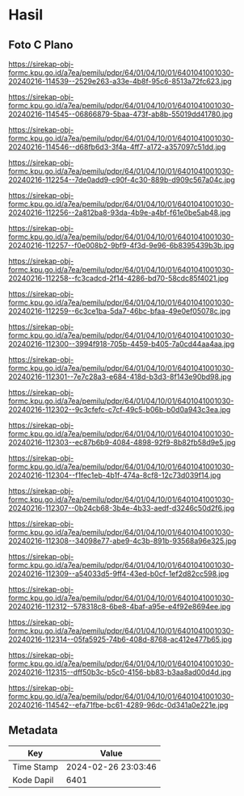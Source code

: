 # Hasil

## Foto C Plano

https://sirekap-obj-formc.kpu.go.id/a7ea/pemilu/pdpr/64/01/04/10/01/6401041001030-20240216-114539--2529e263-a33e-4b8f-95c6-8513a72fc623.jpg

https://sirekap-obj-formc.kpu.go.id/a7ea/pemilu/pdpr/64/01/04/10/01/6401041001030-20240216-114545--06866879-5baa-473f-ab8b-55019dd41780.jpg

https://sirekap-obj-formc.kpu.go.id/a7ea/pemilu/pdpr/64/01/04/10/01/6401041001030-20240216-114546--d68fb6d3-3f4a-4ff7-a172-a357097c51dd.jpg

https://sirekap-obj-formc.kpu.go.id/a7ea/pemilu/pdpr/64/01/04/10/01/6401041001030-20240216-112254--7de0add9-c90f-4c30-889b-d909c567a04c.jpg

https://sirekap-obj-formc.kpu.go.id/a7ea/pemilu/pdpr/64/01/04/10/01/6401041001030-20240216-112256--2a812ba8-93da-4b9e-a4bf-f61e0be5ab48.jpg

https://sirekap-obj-formc.kpu.go.id/a7ea/pemilu/pdpr/64/01/04/10/01/6401041001030-20240216-112257--f0e008b2-9bf9-4f3d-9e96-6b8395439b3b.jpg

https://sirekap-obj-formc.kpu.go.id/a7ea/pemilu/pdpr/64/01/04/10/01/6401041001030-20240216-112258--fc3cadcd-2f14-4286-bd70-58cdc85f4021.jpg

https://sirekap-obj-formc.kpu.go.id/a7ea/pemilu/pdpr/64/01/04/10/01/6401041001030-20240216-112259--6c3ce1ba-5da7-46bc-bfaa-49e0ef05078c.jpg

https://sirekap-obj-formc.kpu.go.id/a7ea/pemilu/pdpr/64/01/04/10/01/6401041001030-20240216-112300--3994f918-705b-4459-b405-7a0cd44aa4aa.jpg

https://sirekap-obj-formc.kpu.go.id/a7ea/pemilu/pdpr/64/01/04/10/01/6401041001030-20240216-112301--7e7c28a3-e684-418d-b3d3-8f143e90bd98.jpg

https://sirekap-obj-formc.kpu.go.id/a7ea/pemilu/pdpr/64/01/04/10/01/6401041001030-20240216-112302--9c3cfefc-c7cf-49c5-b06b-b0d0a943c3ea.jpg

https://sirekap-obj-formc.kpu.go.id/a7ea/pemilu/pdpr/64/01/04/10/01/6401041001030-20240216-112303--ec87b6b9-4084-4898-92f9-8b82fb58d9e5.jpg

https://sirekap-obj-formc.kpu.go.id/a7ea/pemilu/pdpr/64/01/04/10/01/6401041001030-20240216-112304--f1fec1eb-4b1f-474a-8cf8-12c73d039f14.jpg

https://sirekap-obj-formc.kpu.go.id/a7ea/pemilu/pdpr/64/01/04/10/01/6401041001030-20240216-112307--0b24cb68-3b4e-4b33-aedf-d3246c50d2f6.jpg

https://sirekap-obj-formc.kpu.go.id/a7ea/pemilu/pdpr/64/01/04/10/01/6401041001030-20240216-112308--34098e77-abe9-4c3b-891b-93568a96e325.jpg

https://sirekap-obj-formc.kpu.go.id/a7ea/pemilu/pdpr/64/01/04/10/01/6401041001030-20240216-112309--a54033d5-9ff4-43ed-b0cf-1ef2d82cc598.jpg

https://sirekap-obj-formc.kpu.go.id/a7ea/pemilu/pdpr/64/01/04/10/01/6401041001030-20240216-112312--578318c8-6be8-4baf-a95e-e4f92e8694ee.jpg

https://sirekap-obj-formc.kpu.go.id/a7ea/pemilu/pdpr/64/01/04/10/01/6401041001030-20240216-112314--05fa5925-74b6-408d-8768-ac412e477b65.jpg

https://sirekap-obj-formc.kpu.go.id/a7ea/pemilu/pdpr/64/01/04/10/01/6401041001030-20240216-112315--dff50b3c-b5c0-4156-bb83-b3aa8ad00d4d.jpg

https://sirekap-obj-formc.kpu.go.id/a7ea/pemilu/pdpr/64/01/04/10/01/6401041001030-20240216-114542--efa71fbe-bc61-4289-96dc-0d341a0e221e.jpg


## Metadata

| Key        | Value               |
| ---------- | ------------------- |
| Time Stamp | 2024-02-26 23:03:46 |
| Kode Dapil | 6401                |



